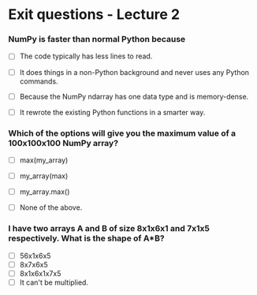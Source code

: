 # Exit questions - Lecture 2



### NumPy is faster than normal Python because

- [ ] The code typically has less lines to read.
- [ ] It does things in a non-Python background and never uses any Python commands.
- [ ] Because the NumPy ndarray has one data type and is memory-dense.
- [ ] It rewrote the existing Python functions in a smarter way.



### Which of the options will give you the maximum value of a 100x100x100 NumPy array?

- [ ] max(my_array)
- [ ] my_array(max)
- [ ] my_array.max()
- [ ] None of the above.



### I have two arrays A and B of size 8x1x6x1 and 7x1x5 respectively. What is the shape of A*B?

- [ ] 56x1x6x5
- [ ] 8x7x6x5
- [ ] 8x1x6x1x7x5
- [ ] It can't be multiplied.